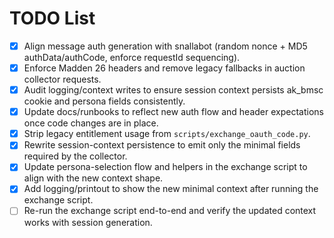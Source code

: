 # TODO List
- [x] Align message auth generation with snallabot (random nonce + MD5 authData/authCode, enforce requestId sequencing).
- [x] Enforce Madden 26 headers and remove legacy fallbacks in auction collector requests.
- [x] Audit logging/context writes to ensure session context persists ak_bmsc cookie and persona fields consistently.
- [x] Update docs/runbooks to reflect new auth flow and header expectations once code changes are in place.
- [x] Strip legacy entitlement usage from `scripts/exchange_oauth_code.py`.
- [x] Rewrite session-context persistence to emit only the minimal fields required by the collector.
- [x] Update persona-selection flow and helpers in the exchange script to align with the new context shape.
- [x] Add logging/printout to show the new minimal context after running the exchange script.
- [ ] Re-run the exchange script end-to-end and verify the updated context works with session generation.
